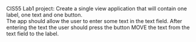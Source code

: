 CIS55 Lab1 project:
Create a single view application that will contain one label, one text and one button.  
The app should allow the user to enter some text in the text field.  After entering the text 
the user should press the button MOVE the text from the text field to the label.  
